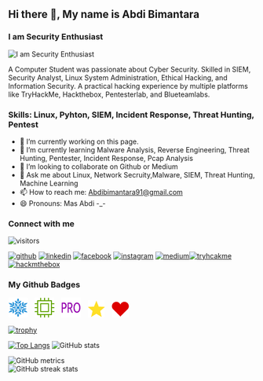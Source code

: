## Hi there 👋, My name is Abdi Bimantara
### I am Security Enthusiast
![I am Security Enthusiast](https://media-exp1.licdn.com/dms/image/C5616AQFRmbb3CXpkrw/profile-displaybackgroundimage-shrink_200_800/0/1636347863177?e=1646870400&v=beta&t=W479Ew53XGzrnPZ-c178nLIkwFGnNYlmMcgros_noqU)

A Computer Student was passionate about Cyber Security. Skilled in SIEM, Security Analyst, Linux System Administration, Ethical Hacking, and Information Security. A practical hacking experience by multiple platforms like TryHackMe, Hackthebox, Pentesterlab, and Blueteamlabs.

### Skills: Linux, Pyhton, SIEM, Incident Response, Threat Hunting, Pentest

- 🔭 I’m currently working on this page. 
- 🌱 I’m currently learning Malware Analysis, Reverse Engineering, Threat Hunting, Pentester, Incident Response, Pcap Analysis 
- 👯 I’m looking to collaborate on Github or Medium 
- 💬 Ask me about Linux, Network Secruity,Malware, SIEM, Threat Hunting, Machine Learning 
- 📫 How to reach me: Abdibimantara91@gmail.com 
- 😄 Pronouns: Mas Abdi -_- 


### Connect with me

![visitors](https://visitor-badge.glitch.me/badge?page_id=abdibimantara.abdibimantara)

[<img src='https://cdn.jsdelivr.net/npm/simple-icons@3.0.1/icons/github.svg' alt='github' height='40'>](https://github.com/abdibimantara)  [<img src='https://cdn.jsdelivr.net/npm/simple-icons@3.0.1/icons/linkedin.svg' alt='linkedin' height='40'>](https://www.linkedin.com/in/abdi-bimantara-990a84149//)  [<img src='https://cdn.jsdelivr.net/npm/simple-icons@3.0.1/icons/facebook.svg' alt='facebook' height='40'>](https://www.facebook.com/profile.php?id=100017517425476)  [<img src='https://cdn.jsdelivr.net/npm/simple-icons@3.0.1/icons/instagram.svg' alt='instagram' height='40'>](https://www.instagram.com/abdibimantara/)  [<img src='https://cdn.jsdelivr.net/npm/simple-icons@3.0.1/icons/medium.svg' alt='medium' height='40'>](https://abdibimantara.medium.com/)[<img 
src='https://cdn.jsdelivr.net/npm/simple-icons@6.5.0/icons/tryhackme.svg' alt='tryhcakme' height='40'>](https://tryhackme.com/p/abdibimantara) [<img 
src='https://cdn.jsdelivr.net/npm/simple-icons@6.5.0/icons/hackthebox.svg' alt='hackmthebox' height='40'>](https://app.hackthebox.com/profile/337310)


### My Github Badges
<a href='https://archiveprogram.github.com/'><img src='https://raw.githubusercontent.com/acervenky/animated-github-badges/master/assets/acbadge.gif' width='40' height='40'></a> <a href='https://docs.github.com/en/developers'><img src='https://raw.githubusercontent.com/acervenky/animated-github-badges/master/assets/devbadge.gif' width='40' height='40'></a> <a href='https://github.com/pricing'><img src='https://raw.githubusercontent.com/acervenky/animated-github-badges/master/assets/pro.gif' width='40' height='40'></a> <a href='https://stars.github.com/'><img src='https://raw.githubusercontent.com/acervenky/animated-github-badges/master/assets/starbadge.gif' width='35' height='35'></a> <a href='https://docs.github.com/en/github/supporting-the-open-source-community-with-github-sponsors'><img src='https://raw.githubusercontent.com/acervenky/animated-github-badges/master/assets/sponsorbadge.gif' width='35' height='35'></a> 

[![trophy](https://github-profile-trophy.vercel.app/?username=abdibimantara)](https://github.com/ryo-ma/github-profile-trophy)

[![Top Langs](https://github-readme-stats.vercel.app/api/top-langs/?username=abdibimantara&theme=tokyonight&show_icons=true)](https://github.com/anuraghazra/github-readme-stats)
![GitHub stats](https://github-readme-stats.vercel.app/api?username=abdibimantara&theme=tokyonight&show_icons=true)  

![GitHub metrics](https://metrics.lecoq.io/abdibimantara)  
![GitHub streak stats](https://github-readme-streak-stats.herokuapp.com/?user=abdibimantara&theme=tokyonight&show_icons=true)  

